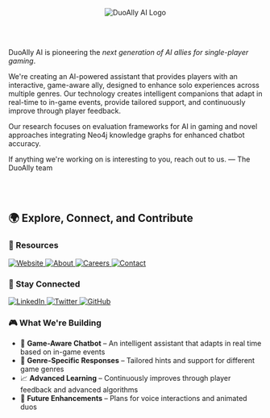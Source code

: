 <p align="center">
  <img src="https://avatars.githubusercontent.com/u/53356863?s=200&v=4" alt="DuoAlly AI Logo">
</p>

<br>
<br>

DuoAlly AI is pioneering the *next generation of AI allies for single-player gaming*. 

We're creating an AI-powered assistant that provides players with an interactive, game-aware ally, designed to enhance solo experiences across multiple genres. Our technology creates intelligent companions that adapt in real-time to in-game events, provide tailored support, and continuously improve through player feedback.

Our research focuses on evaluation frameworks for AI in gaming and novel approaches integrating Neo4j knowledge graphs for enhanced chatbot accuracy.

If anything we're working on is interesting to you, reach out to us.
— The DuoAlly team

<br>
<br>

## **🌍 Explore, Connect, and Contribute**

### **🔗 Resources**
<p align="left">
  <a href="https://duoally.github.io">
    <img src="https://img.shields.io/badge/Website-1E88E5?style=for-the-badge&logo=google-chrome&logoColor=white" alt="Website">
  </a>
  <a href="https://duoally.github.io/about.html">
    <img src="https://img.shields.io/badge/About-FF5722?style=for-the-badge&logo=about.me&logoColor=white" alt="About">
  </a>
  <a href="https://duoally.github.io/careers.html">
    <img src="https://img.shields.io/badge/Careers-4CAF50?style=for-the-badge&logo=personio&logoColor=white" alt="Careers">
  </a>
  <a href="https://duoally.github.io/contact.html">
    <img src="https://img.shields.io/badge/Contact-673AB7?style=for-the-badge&logo=gmail&logoColor=white" alt="Contact">
  </a>
</p>


### **🤝 Stay Connected**
<p align="left">
  <a href="https://www.linkedin.com/company/duoally/">
    <img src="https://img.shields.io/badge/LinkedIn-0077B5?style=for-the-badge&logo=linkedin&logoColor=white" alt="LinkedIn">
  </a>
  <a href="https://x.com/DuoallyAI">
    <img src="https://img.shields.io/badge/Twitter-000000?style=for-the-badge&logo=x&logoColor=white" alt="Twitter">
  </a>
  <a href="https://github.com/DuoAlly">
    <img src="https://img.shields.io/badge/GitHub-181717?style=for-the-badge&logo=github&logoColor=white" alt="GitHub">
  </a>
</p>

### **🎮 What We're Building**
- 🤖 **Game-Aware Chatbot** – An intelligent assistant that adapts in real time based on in-game events
- 🎯 **Genre-Specific Responses** – Tailored hints and support for different game genres
- 📈 **Advanced Learning** – Continuously improves through player feedback and advanced algorithms
- 🔮 **Future Enhancements** – Plans for voice interactions and animated duos
<br>
